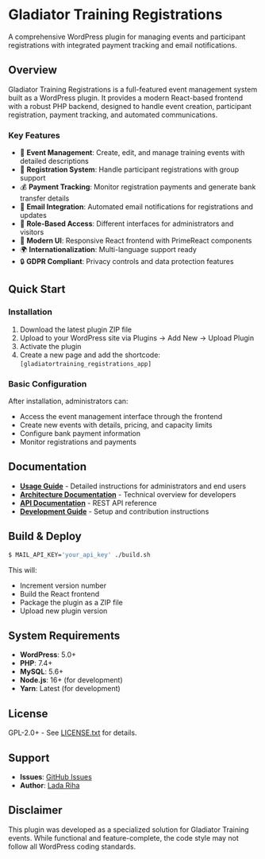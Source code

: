 # Gladiator Training Registrations

A comprehensive WordPress plugin for managing events and participant registrations with integrated payment tracking and email notifications.

## Overview

Gladiator Training Registrations is a full-featured event management system built as a WordPress plugin. It provides a modern React-based frontend with a robust PHP backend, designed to handle event creation, participant registration, payment tracking, and automated communications.

### Key Features

- 🎯 **Event Management**: Create, edit, and manage training events with detailed descriptions
- 👥 **Registration System**: Handle participant registrations with group support
- 💰 **Payment Tracking**: Monitor registration payments and generate bank transfer details
- 📧 **Email Integration**: Automated email notifications for registrations and updates
- 🔐 **Role-Based Access**: Different interfaces for administrators and visitors
- 📱 **Modern UI**: Responsive React frontend with PrimeReact components
- 🌍 **Internationalization**: Multi-language support ready
- 🔒 **GDPR Compliant**: Privacy controls and data protection features

## Quick Start

### Installation

1. Download the latest plugin ZIP file
2. Upload to your WordPress site via Plugins → Add New → Upload Plugin
3. Activate the plugin
4. Create a new page and add the shortcode: `[gladiatortraining_registrations_app]`

### Basic Configuration

After installation, administrators can:
- Access the event management interface through the frontend
- Create new events with details, pricing, and capacity limits
- Configure bank payment information
- Monitor registrations and payments

## Documentation

- **[Usage Guide](USAGE.md)** - Detailed instructions for administrators and end users
- **[Architecture Documentation](ARCHITECTURE.md)** - Technical overview for developers
- **[API Documentation](API.md)** - REST API reference
- **[Development Guide](DEVELOPMENT.md)** - Setup and contribution instructions

## Build & Deploy

```bash
$ MAIL_API_KEY='your_api_key' ./build.sh
```

This will:
- Increment version number
- Build the React frontend
- Package the plugin as a ZIP file
- Upload new plugin version

## System Requirements

- **WordPress**: 5.0+
- **PHP**: 7.4+
- **MySQL**: 5.6+
- **Node.js**: 16+ (for development)
- **Yarn**: Latest (for development)

## License

GPL-2.0+ - See [LICENSE.txt](LICENSE.txt) for details.

## Support

- **Issues**: [GitHub Issues](https://github.com/ladariha/gladiatortraining-registrations/issues)
- **Author**: [Lada Riha](https://github.com/ladariha/)

## Disclaimer

This plugin was developed as a specialized solution for Gladiator Training events. While functional and feature-complete, the code style may not follow all WordPress coding standards.
